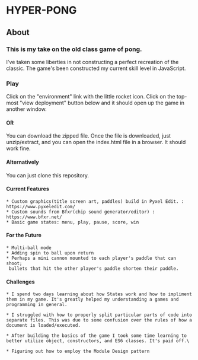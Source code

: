 # HYPER-PONG

## About
### This is my take on the old class game of pong.
I've taken some liberties in not constructing a perfect recreation of the classic. The game's been constructed my current skill level in JavaScript. 
### Play 
Click on the "environment" link with the little rocket icon.
Click on the top-most "view deployment" button below and it should open up the game in another window.
#### OR
You can download the zipped file.
Once the file is downloaded, just unzip/extract, and you can open the index.html file in a browser. It should work fine.
#### Alternatively
You can just clone this repository.

#### Current Features
	* Custom graphics(title screen art, paddles) build in Pyxel Edit. : https://www.pyxeledit.com/
	* Custom sounds from Bfxr(chip sound generator/editor) : https://www.bfxr.net/
	* Basic game states: menu, play, pause, score, win


#### For the Future
	* Multi-ball mode 
	* Adding spin to ball upon return
	* Perhaps a mini cannon mounted to each player's paddle that can shoot;
	 bullets that hit the other player's paddle shorten their paddle.


#### Challenges
	* I spend two days learning about how States work and how to impliment them in my game. It's greatly helped my understanding a games and programming in general.

	* I struggled with how to properly split particular parts of code into separate files. This was due to some confusion over the rules of how a document is loaded/executed.

	* After building the basics of the game I took some time learning to better utilize object, constructors, and ES6 classes. It's paid off.\

	* Figuring out how to employ the Module Design pattern




